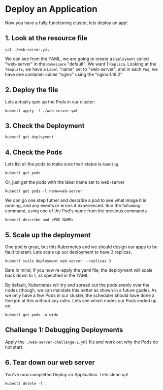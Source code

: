 # Deploy an Application
Now you have a fully functioning cluster, lets deploy an app!

## 1. Look at the resource file
```
cat ./web-server.yml
```

We can see from the YAML, we are going to create a `Deployment` called "web-server" in the `Namespace` "default". We want 1 `Replica`. Looking at the `Template`, we have a `Label` "name" set to "web-server", and in each `Pod`, we have one container called "nginx" using the "nginx:1.19.2"

## 2. Deploy the file
Lets actually spin up the Pods in our cluster:
```
kubectl apply -f ./web-server.yml
```

## 3. Check the Deployment
```
kubectl get deployment
```

## 4. Check the Pods
Lets list all the pods to make sure their status is `Running`.
```
kubectl get pods
```
Or, just get the pods with the label name set to web-server
```
kubectl get pods -l name=web-server
```

We can go one step futher and describe a pod to see what image it is running, and any events or errors it experienced. Run the following command, using one of the Pod's name from the previous commands
```
kubectl describe pod <POD NAME>
```

## 5. Scale up the deployment
One pod is great, but this Kubernetes and we should design our apps to be fault tolerant. Lets scale up our deployment to have 3 replicas. 

```
kubectl scale deployment web-server --replicas 3
```

Bare in mind, if you now re-apply the yaml file, the deployment will scale back down to 1, as specified in the YAML. 

By default, Kubernetes will try and spread out the pods evenly over the nodes (though, we can mandate this better as shown in a future guide). As we only have a few Pods in our cluster, the scheduler should have done a fine job at this without any rules. Lets see which nodes our Pods ended up on
```
kubectl get pods -o wide
```

## Challenge 1: Debugging Deployments
Apply the `./web-server-challenge-1.yml` file and work out why the Pods do not start.

## 6. Tear down our web server
You've now completed Deploy an Application. Lets clean up!

```
kubectl delete -f .
```